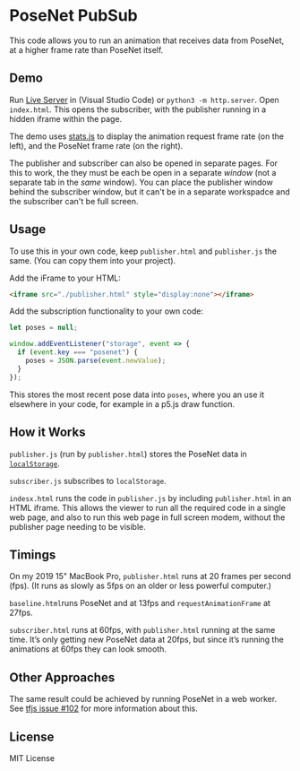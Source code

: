 # PoseNet PubSub

This code allows you to run an animation that receives data from PoseNet, at a
higher frame rate than PoseNet itself.

## Demo

Run [Live
Server](https://marketplace.visualstudio.com/items?itemName=ritwickdey.LiveServer)
in (Visual Studio Code) or `python3 -m http.server`. Open `index.html`. This
opens the subscriber, with the publisher running in a hidden iframe within the
page.

The demo uses [stats.js](http://mrdoob.github.io/stats.js/) to display the
animation request frame rate (on the left), and the PoseNet frame rate (on the
right).

The publisher and subscriber can also be opened in separate pages. For this to
work, the they must be each be open in a separate _window_ (not a separate tab
in the _same_ window). You can place the publisher window behind the subscriber
window, but it can't be in a separate workspadce and the subscriber can't be
full screen.

## Usage

To use this in your own code, keep `publisher.html` and `publisher.js` the same.
(You can copy them into your project).

Add the iFrame to your HTML:

```html
<iframe src="./publisher.html" style="display:none"></iframe>
```

Add the subscription functionality to your own code:

```js
let poses = null;

window.addEventListener("storage", event => {
  if (event.key === "posenet") {
    poses = JSON.parse(event.newValue);
  }
});
```

This stores the most recent pose data into `poses`, where you an use it
elsewhere in your code, for example in a p5.js draw function.

## How it Works

`publisher.js` (run by `publisher.html`) stores the PoseNet data in
[`localStorage`](https://developer.mozilla.org/en-US/docs/Web/API/Window/localStorage).

`subscriber.js` subscribes to `localStorage`.

`indesx.html` runs the code in `publisher.js` by including `publisher.html` in
an HTML iframe. This allows the viewer to run all the required code in a single
web page, and also to run this web page in full screen modem, without the
publisher page needing to be visible.

## Timings

On my 2019 15" MacBook Pro, `publisher.html` runs at 20 frames per second (fps).
(It runs as slowly as 5fps on an older or less powerful computer.)

`baseline.html`runs PoseNet and at 13fps and `requestAnimationFrame` at 27fps.

`subscriber.html` runs at 60fps, with `publisher.html` running at the same time.
It’s only getting new PoseNet data at 20fps, but since it’s running the
animations at 60fps they can look smooth.

## Other Approaches

The same result could be achieved by running PoseNet in a web worker. See [tfjs
issue #102](https://github.com/tensorflow/tfjs/issues/102) for more information
about this.

## License

MIT License
